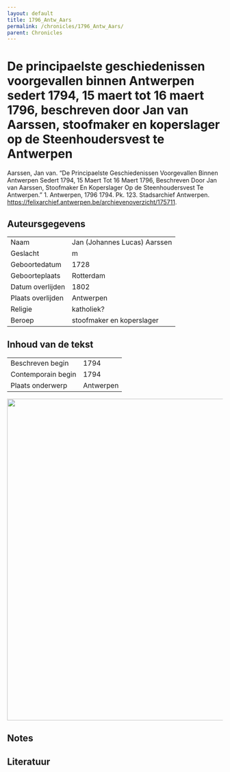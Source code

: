 ```yaml
---
layout: default
title: 1796_Antw_Aars
permalink: /chronicles/1796_Antw_Aars/
parent: Chronicles
--- 
```



# De principaelste geschiedenissen voorgevallen binnen Antwerpen sedert 1794, 15 maert tot 16 maert 1796, beschreven door Jan van Aarssen, stoofmaker en koperslager op de Steenhoudersvest te Antwerpen 

Aarssen, Jan van. “De Principaelste Geschiedenissen Voorgevallen Binnen Antwerpen Sedert 1794, 15 Maert Tot 16 Maert 1796, Beschreven Door Jan van Aarssen, Stoofmaker En Koperslager Op de Steenhoudersvest Te Antwerpen.” 1. Antwerpen, 1796 1794. Pk. 123. Stadsarchief Antwerpen. https://felixarchief.antwerpen.be/archievenoverzicht/175711. 

## Auteursgegevens 

| | | 
| --------------- | --------------- | 
| Naam | Jan (Johannes Lucas) Aarssen | 
| Geslacht | m | 
 | Geboortedatum | 1728 | 
| Geboorteplaats | Rotterdam | 
| Datum overlijden | 1802 | 
| Plaats overlijden | Antwerpen | 
| Religie | katholiek? | 
| Beroep | stoofmaker en koperslager | 

## Inhoud van de tekst 

| | | 
| --------------- | --------------- | 
| Beschreven begin | 1794 | 
| Contemporain begin | 1794 | 
| Plaats onderwerp | Antwerpen | 

[<img src="..\..\barplots_chronicles\1796_Antw_Aars.jpg" width="750"/>](..\..\barplots_chronicles\1796_Antw_Aars.jpg) 

## Notes 

## Literatuur 

